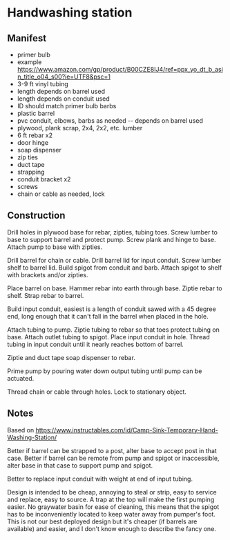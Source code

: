 # Handwashing station

## Manifest

- primer bulb
 - example https://www.amazon.com/gp/product/B00CZE8IJ4/ref=ppx_yo_dt_b_asin_title_o04_s00?ie=UTF8&psc=1
- 3-9 ft vinyl tubing
 - length depends on barrel used
 - length depends on conduit used
 - ID should match primer bulb barbs
- plastic barrel
- pvc conduit, elbows, barbs as needed
-- depends on barrel used
- plywood, plank scrap, 2x4, 2x2, etc. lumber
- 6 ft rebar x2
- door hinge
- soap dispenser
- zip ties
- duct tape
- strapping
- conduit bracket x2
- screws
- chain or cable as needed, lock

## Construction

Drill holes in plywood base for rebar, zipties, tubing toes. Screw lumber to base to support barrel and protect pump. Screw plank and hinge to base. Attach pump to base with zipties.

Drill barrel for chain or cable. Drill barrel lid for input conduit. Screw lumber shelf to barrel lid. Build spigot from conduit and barb. Attach spigot to shelf with brackets and/or zipties.

Place barrel on base. Hammer rebar into earth through base. Ziptie rebar to shelf. Strap rebar to barrel.

Build input conduit, easiest is a length of conduit sawed with a 45 degree end, long enough that it can't fall in the barrel when placed in the hole.

Attach tubing to pump. Ziptie tubing to rebar so that toes protect tubing on base. Attach outlet tubing to spigot. Place input conduit in hole. Thread tubing in input conduit until it nearly reaches bottom of barrel.

Ziptie and duct tape soap dispenser to rebar.

Prime pump by pouring water down output tubing until pump can be actuated.

Thread chain or cable through holes. Lock to stationary object.

## Notes

Based on https://www.instructables.com/id/Camp-Sink-Temporary-Hand-Washing-Station/

Better if barrel can be strapped to a post, alter base to accept post in that case. Better if barrel can be remote from pump and spigot or inaccessible, alter base in that case to support pump and spigot.

Better to replace input conduit with weight at end of input tubing.

Design is intended to be cheap, annoying to steal or strip, easy to service and replace, easy to source. A trap at the top will make the first pumping easier. No graywater basin for ease of cleaning, this means that the spigot has to be inconveniently located to keep water away from pumper's foot. This is not our best deployed design but it's cheaper (if barrels are available) and easier, and I don't know enough to describe the fancy one.
